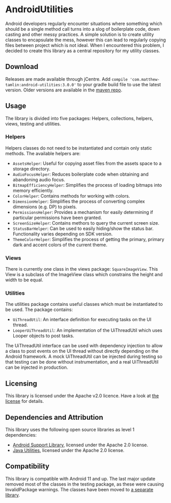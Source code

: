 

# AndroidUtilities
Android developers regularly encounter situations where something which should be a single method call turns into a slog of boilerplate code, down casting and other messy practices. A simple solution is to create utility classes to encapsulate the mess, however this can lead to regularly copying files between project which is not ideal. When I encountered this problem, I decided to create this library as a central repository for my utility classes.

## Download
Releases are made available through jCentre. Add `compile 'com.matthew-tamlin:android-utilities:3.0.0'` to your gradle build file to use the latest version. Older versions are available in the [maven repo](https://bintray.com/matthewtamlin/maven/AndroidUtilities/view).
 
## Usage
The library is divided into five packages: Helpers, collections, helpers, views, testing and utilities. 

### Helpers
Helpers classes do not need to be instantiated and contain only static methods. The available helpers are:
- `AssetsHelper`: Useful for copying asset files from the assets space to a storage directory.
- `AudioFocusHelper`: Reduces boilerplate code when obtaining and abandoning audio focus.
- `BitmapEfficiencyHelper`: Simplifies the process of loading bitmaps into memory efficiently.
- `ColorHelper`: Contains methods for working with colors.
- `DimensionHelper`: Simplifies the process of converting complex dimensions (e.g. DP) to pixels.
- `PermissionsHelper`: Provides a mechanism for easily determining if particular permissions have been granted. 
- `ScreenSizeHelper`: Contains methors to query the current screen size.
- `StatusBarHelper`: Can be used to easily hiding/show the status bar. Functionality varies depending on SDK version.
- `ThemeColorHelper`: Simplifies the process of getting the primary, primary dark and accent colors of the current theme.

### Views
There is currently one class in the views package: `SquareImageView`. This View is a subclass of the ImageView class which constrains the height and width to be equal.

### Utilities
The utilities package contains useful classes which must be instantiated to be used. The package contains:
- `UiThreadUtil`: An interface definition for executing tasks on the UI thread.
- `LooperUiThreadUtil`: An implementation of the UiThreadUtil which uses Looper objects to post tasks.

The UiThreadUtil interface can be used with dependency injection to allow a class to post events on the UI thread without directly depending on the Android framework. A mock UiThreadUtil can be injected during testing so that testing can be done without instrumentation, and a real UiThreadUtil can be injected in production.

## Licensing
This library is licensed under the Apache v2.0 licence. Have a look at [the license](LICENSE) for details.

## Dependencies and Attribution
This library uses the following open source libraries as level 1 dependencies:
- [Android Support Library](https://developer.android.com/topic/libraries/support-library/index.html), licensed under the Apache 2.0 license.
- [Java Utilities](https://github.com/MatthewTamlin/JavaUtilities), licensed under the Apache 2.0 license.

## Compatibility
This library is compatible with Android 11 and up. The last major update removed most of the classes in the testing package, as these were causing InvalidPackage warnings. The classes have been moved to [a separate library](https://github.com/MatthewTamlin/AndroidTestingTools).
